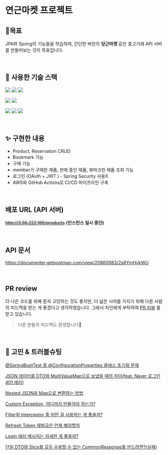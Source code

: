# 연근마켓 프로젝트

## 🎯목표

JPA와 Spring의 기능들을 학습하며, 간단한 버전의 **당근마켓** 같은 중고거래 API 서버를 만들어보는 것이 목표입니다.

<br>

## 🔨 사용한 기술 스택

<img src="https://img.shields.io/badge/java_11-ED8B00?style=for-the-badge&logo=java&logoColor=white"> <img src="https://img.shields.io/badge/Spring Boot-6DB33F?style=for-the-badge&logo=spring boot&logoColor=white"> <img src="https://img.shields.io/badge/Spring Data JPA-6DB33F?style=for-the-badge&logo=spring&logoColor=white">

<img src="https://img.shields.io/badge/MySQL-4479A1?style=for-the-badge&logo=mysql&logoColor=white"> <img src="https://img.shields.io/badge/Redis-DC382D?style=for-the-badge&logo=mysql&logoColor=white">

<img src="https://img.shields.io/badge/AWS-%23FF9900.svg?style=for-the-badge&logo=amazon-aws&logoColor=white"> <img src="https://img.shields.io/badge/github actions-2088FF?style=for-the-badge&logo=githubactions&logoColor=white">  <img src="https://img.shields.io/badge/docker-2496ed.svg?style=for-the-badge&logo=docker&logoColor=white">


<br>

## ✨ 구현한 내용

- Product, Reservation CRUD
- Bookmark 기능
- 구매 기능
- member가 구매한 제품, 판매 중인 제품, 북마크한 제품 조회 기능
- 로그인 (OAuth + JWT ) - Spring Security 사용X
- AWS와 GitHub Actions로 CI/CD 파이프라인 구축


<br>

## 배포 URL (API 서버)

~~http://3.36.222.165/products~~ **(인스턴스 일시 중단)**

<br>

## API 문서

https://documenter.getpostman.com/view/20860983/2s8YmHykWU

<br>

## PR review

더 나은 코드를 위해 혼자 고민하는 것도 좋지만, 더 넓은 시야를 가지기 위해 다른 사람의 피드백을 받는 게 좋겠다고 생각하였습니다. 그래서 지인에게
부탁하여 [PR 리뷰](https://github.com/honeySleepr/JpaPlayground/pulls?q=) 를 받고 있습니다.

> 다른 분들의 피드백도 환영합니다🙏

<br>

## 🤔 고민 & 트러블슈팅

[@SpringBootTest 중 @ConfigurationProperties 클래스 초기화 문제](https://github.com/honeySleepr/JpaPlayground/wiki/@SpringBootTest-%EC%A4%91-@ConfigurationProperties-%ED%81%B4%EB%9E%98%EC%8A%A4-%EC%B4%88%EA%B8%B0%ED%99%94-%EB%AC%B8%EC%A0%9C)

[JSON 데이터를 DTO와 MultiValueMap으로 보냈을 때의 차이(feat. Naver 로그인 401 에러)](https://github.com/honeySleepr/JpaPlayground/wiki/JSON-%EB%8D%B0%EC%9D%B4%ED%84%B0%EB%A5%BC-DTO%EC%99%80-MultiValueMap%EC%9C%BC%EB%A1%9C-%EB%B3%B4%EB%83%88%EC%9D%84-%EB%95%8C%EC%9D%98-%EC%B0%A8%EC%9D%B4(feat.-Naver-%EB%A1%9C%EA%B7%B8%EC%9D%B8-401-%EC%97%90%EB%9F%AC))

[Nested JSON을 Map으로 변환하는 방법](https://github.com/honeySleepr/JpaPlayground/wiki/Nested-JSON%EC%9D%84-Map%EC%9C%BC%EB%A1%9C-%EB%B3%80%ED%99%98%ED%95%98%EB%8A%94-%EB%B0%A9%EB%B2%95)

[Custom Exception, 어디까지 만들어야 하는가?](https://github.com/honeySleepr/JpaPlayground/wiki/Custom-Exception,-%EC%96%B4%EB%94%94%EA%B9%8C%EC%A7%80-%EB%A7%8C%EB%93%A4%EC%96%B4%EC%95%BC-%ED%95%98%EB%8A%94%EA%B0%80%3F)

[Filter와 Interceptor 중 어떤 걸 사용하는 게 좋을까?](https://github.com/honeySleepr/JpaPlayground/wiki/Filter%EC%99%80-Interceptor-%EC%A4%91-%EC%96%B4%EB%96%A4-%EA%B1%B8-%EC%82%AC%EC%9A%A9%ED%95%98%EB%8A%94%EA%B2%8C-%EC%A2%8B%EC%9D%84%EA%B9%8C%3F)

[Refresh Token 재발급은 언제 해야할까](https://github.com/honeySleepr/JpaPlayground/wiki/Refresh-Token-%EC%9E%AC%EB%B0%9C%EA%B8%89%EC%9D%80-%EC%96%B8%EC%A0%9C%ED%95%B4%EC%95%BC%ED%95%A0%EA%B9%8C)

[Login 에러 메시지는 자세한 게 좋을까?](https://github.com/honeySleepr/JpaPlayground/wiki/Login-%EC%97%90%EB%9F%AC-%EB%A9%94%EC%84%B8%EC%A7%80%EB%8A%94-%EC%9E%90%EC%84%B8%ED%95%9C-%EA%B2%8C-%EC%A2%8B%EC%9D%84%EA%B9%8C%3F)

[단일 DTO와 Slice를 모두 수용할 수 있는 CommonResponse를 만드려면?(실패)](https://github.com/honeySleepr/JpaPlayground/wiki/%EB%8B%A8%EC%9D%BC-DTO%EC%99%80-Slice%EB%A5%BC-%EB%AA%A8%EB%91%90-%EC%88%98%EC%9A%A9%ED%95%A0-%EC%88%98-%EC%9E%88%EB%8A%94-CommonResponse%EB%A5%BC-%EB%A7%8C%EB%93%9C%EB%A0%A4%EB%A9%B4%3F(%EC%8B%A4%ED%8C%A8))
